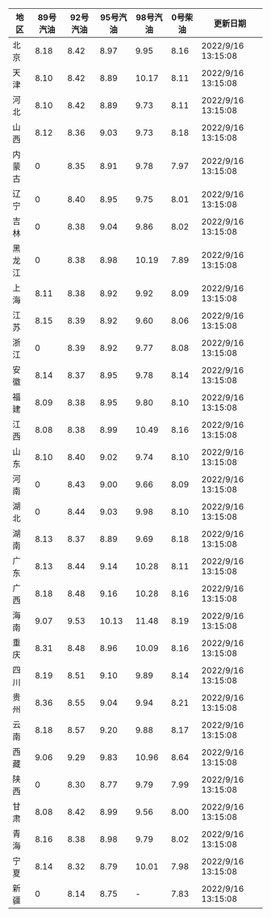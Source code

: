 | 地区 | 89号汽油 | 92号汽油 | 95号汽油 | 98号汽油 | 0号柴油 | 更新日期 |
| --- | --- | --- | --- | --- | --- | --- |
| 北京 | 8.18 | 8.42 | 8.97 | 9.95 | 8.16 | 2022/9/16 13:15:08 |
| 天津 | 8.10 | 8.42 | 8.89 | 10.17 | 8.11 | 2022/9/16 13:15:08 |
| 河北 | 8.10 | 8.42 | 8.89 | 9.73 | 8.11 | 2022/9/16 13:15:08 |
| 山西 | 8.12 | 8.36 | 9.03 | 9.73 | 8.18 | 2022/9/16 13:15:08 |
| 内蒙古 | 0 | 8.35 | 8.91 | 9.78 | 7.97 | 2022/9/16 13:15:08 |
| 辽宁 | 0 | 8.40 | 8.95 | 9.75 | 8.01 | 2022/9/16 13:15:08 |
| 吉林 | 0 | 8.38 | 9.04 | 9.86 | 8.02 | 2022/9/16 13:15:08 |
| 黑龙江 | 0 | 8.38 | 8.98 | 10.19 | 7.89 | 2022/9/16 13:15:08 |
| 上海 | 8.11 | 8.38 | 8.92 | 9.92 | 8.09 | 2022/9/16 13:15:08 |
| 江苏 | 8.15 | 8.39 | 8.92 | 9.60 | 8.06 | 2022/9/16 13:15:08 |
| 浙江 | 0 | 8.39 | 8.92 | 9.77 | 8.08 | 2022/9/16 13:15:08 |
| 安徽 | 8.14 | 8.37 | 8.95 | 9.78 | 8.14 | 2022/9/16 13:15:08 |
| 福建 | 8.09 | 8.38 | 8.95 | 9.80 | 8.10 | 2022/9/16 13:15:08 |
| 江西 | 8.08 | 8.38 | 8.99 | 10.49 | 8.16 | 2022/9/16 13:15:08 |
| 山东 | 8.10 | 8.40 | 9.02 | 9.74 | 8.10 | 2022/9/16 13:15:08 |
| 河南 | 0 | 8.43 | 9.00 | 9.66 | 8.09 | 2022/9/16 13:15:08 |
| 湖北 | 0 | 8.44 | 9.03 | 9.98 | 8.10 | 2022/9/16 13:15:08 |
| 湖南 | 8.13 | 8.37 | 8.89 | 9.69 | 8.18 | 2022/9/16 13:15:08 |
| 广东 | 8.13 | 8.44 | 9.14 | 10.28 | 8.11 | 2022/9/16 13:15:08 |
| 广西 | 8.18 | 8.48 | 9.16 | 10.28 | 8.16 | 2022/9/16 13:15:08 |
| 海南 | 9.07 | 9.53 | 10.13 | 11.48 | 8.19 | 2022/9/16 13:15:08 |
| 重庆 | 8.31 | 8.48 | 8.96 | 10.09 | 8.16 | 2022/9/16 13:15:08 |
| 四川 | 8.19 | 8.51 | 9.10 | 9.89 | 8.14 | 2022/9/16 13:15:08 |
| 贵州 | 8.36 | 8.55 | 9.04 | 9.94 | 8.21 | 2022/9/16 13:15:08 |
| 云南 | 8.18 | 8.57 | 9.20 | 9.88 | 8.17 | 2022/9/16 13:15:08 |
| 西藏 | 9.06 | 9.29 | 9.83 | 10.96 | 8.64 | 2022/9/16 13:15:08 |
| 陕西 | 0 | 8.30 | 8.77 | 9.79 | 7.99 | 2022/9/16 13:15:08 |
| 甘肃 | 8.08 | 8.42 | 8.99 | 9.56 | 8.00 | 2022/9/16 13:15:08 |
| 青海 | 8.16 | 8.38 | 8.98 | 9.79 | 8.02 | 2022/9/16 13:15:08 |
| 宁夏 | 8.14 | 8.32 | 8.79 | 10.01 | 7.98 | 2022/9/16 13:15:08 |
| 新疆 | 0 | 8.14 | 8.75 | - | 7.83 | 2022/9/16 13:15:08 |
